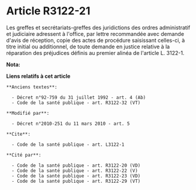 # Article R3122-21

Les greffes et secrétariats-greffes des juridictions des ordres administratif et judiciaire adressent à l'office, par lettre
recommandée avec demande d'avis de réception, copie des actes de procédure saisissant celles-ci, à titre initial ou
additionnel, de toute demande en justice relative à la réparation des préjudices définis au premier alinéa de l'article L.
3122-1.

**Nota:**



**Liens relatifs à cet article**

	**Anciens textes**:

	  - Décret n°92-759 du 31 juillet 1992 - art. 4 (Ab)
	  - Code de la santé publique - art. R3122-32 (VT)

	**Modifié par**:

	  - Décret n°2010-251 du 11 mars 2010 - art. 5

	**Cite**:

	  - Code de la santé publique - art. L3122-1

	**Cité par**:

	  - Code de la santé publique - art. R3122-20 (VD)
	  - Code de la santé publique - art. R3122-22 (V)
	  - Code de la santé publique - art. R3122-23 (VD)
	  - Code de la santé publique - art. R3122-29 (VT)
